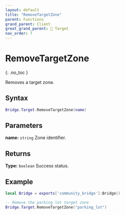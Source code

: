 ```yaml
---
layout: default
title: "RemoveTargetZone"
parent: Functions
grand_parent: Client
great_grand_parent: 🎯 Target
nav_order: 7
---
```


# RemoveTargetZone
{: .no_toc }

Removes a target zone.

## Syntax

```lua
Bridge.Target.RemoveTargetZone(name)
```

## Parameters

**name:** `string`
Zone identifier.

## Returns

**Type:** `boolean`
Success status.

## Example

```lua
local Bridge = exports['community_bridge']:Bridge()

-- Remove the parking lot target zone
Bridge.Target.RemoveTargetZone("parking_lot")
```